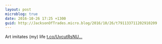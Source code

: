 ```yaml
---
layout: post
microblog: true
date: 2016-10-26 17:25 +1300
guid: http://JacksonOfTrades.micro.blog/2016/10/26/t791133711202910209.html
---
```

Art imitates (my) life [t.co/UvcutRsNU...](https://t.co/UvcutRsNUV)
